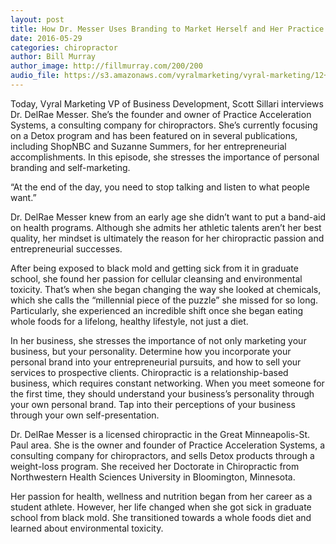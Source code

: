 ```yaml
---
layout: post
title: How Dr. Messer Uses Branding to Market Herself and Her Practice
date: 2016-05-29
categories: chiropractor
author: Bill Murray
author_image: http://fillmurray.com/200/200
audio_file: https://s3.amazonaws.com/vyralmarketing/vyral-marketing/12+Love.mp3
---
```


Today, Vyral Marketing VP of Business Development, Scott Sillari interviews Dr. DelRae Messer. She’s the founder and owner of Practice Acceleration Systems, a consulting company for chiropractors. She’s currently focusing on a Detox program and has been featured on in several publications, including ShopNBC and Suzanne Summers, for her entrepreneurial accomplishments. In this episode, she stresses the importance of personal branding and self-marketing.

“At the end of the day, you need to stop talking and listen to what people want.”


Dr. DelRae Messer knew from an early age she didn’t want to put a band-aid on health programs. Although she admits her athletic talents aren’t her best quality, her mindset is ultimately the reason for her chiropractic passion and entrepreneurial successes.

After being exposed to black mold and getting sick from it in graduate school, she found her passion for cellular cleansing and environmental toxicity. That’s when she began changing the way she looked at chemicals, which she calls the “millennial piece of the puzzle” she missed for so long. Particularly, she experienced an incredible shift once she began eating whole foods for a lifelong, healthy lifestyle, not just a diet.

In her business, she stresses the importance of not only marketing your business, but your personality. Determine how you incorporate your personal brand into your entrepreneurial pursuits, and how to sell your services to prospective clients. Chiropractic is a relationship-based business, which requires constant networking. When you meet someone for the first time, they should understand your business’s personality through your own personal brand. Tap into their perceptions of your business through your own self-presentation.

Dr. DelRae Messer is a licensed chiropractic in the Great Minneapolis-St. Paul area. She is the owner and founder of Practice Acceleration Systems, a consulting company for chiropractors, and sells Detox products through a weight-loss program. She received her Doctorate in Chiropractic from Northwestern Health Sciences University in Bloomington, Minnesota.

Her passion for health, wellness and nutrition began from her career as a student athlete. However, her life changed when she got sick in graduate school from black mold. She transitioned towards a whole foods diet and learned about environmental toxicity.
